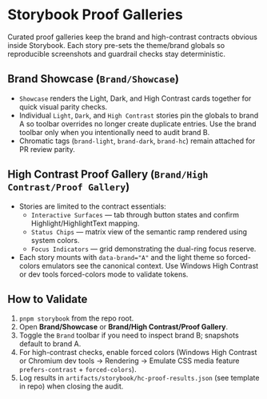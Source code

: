 # Storybook Proof Galleries

Curated proof galleries keep the brand and high-contrast contracts obvious inside Storybook. Each story
pre-sets the theme/brand globals so reproducible screenshots and guardrail checks stay deterministic.

## Brand Showcase (`Brand/Showcase`)

- `Showcase` renders the Light, Dark, and High Contrast cards together for quick visual parity checks.
- Individual `Light`, `Dark`, and `High Contrast` stories pin the globals to brand A so toolbar overrides no
  longer create duplicate entries. Use the brand toolbar only when you intentionally need to audit brand B.
- Chromatic tags (`brand-light`, `brand-dark`, `brand-hc`) remain attached for PR review parity.

## High Contrast Proof Gallery (`Brand/High Contrast/Proof Gallery`)

- Stories are limited to the contract essentials:
  - `Interactive Surfaces` &mdash; tab through button states and confirm Highlight/HighlightText mapping.
  - `Status Chips` &mdash; matrix view of the semantic ramp rendered using system colors.
  - `Focus Indicators` &mdash; grid demonstrating the dual-ring focus reserve.
- Each story mounts with `data-brand="A"` and the light theme so forced-colors emulators see the canonical
  context. Use Windows High Contrast or dev tools forced-colors mode to validate tokens.

## How to Validate

1. `pnpm storybook` from the repo root.
2. Open **Brand/Showcase** or **Brand/High Contrast/Proof Gallery**.
3. Toggle the `Brand` toolbar if you need to inspect brand B; snapshots default to brand A.
4. For high-contrast checks, enable forced colors (Windows High Contrast or Chromium dev tools → Rendering →
   Emulate CSS media feature `prefers-contrast` + `forced-colors`).
5. Log results in `artifacts/storybook/hc-proof-results.json` (see template in repo) when closing the audit.
